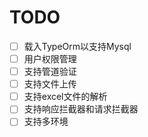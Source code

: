# TODO
- [ ] 载入TypeOrm以支持Mysql
- [ ] 用户权限管理
- [ ] 支持管道验证
- [ ] 支持文件上传
- [ ] 支持excel文件的解析
- [ ] 支持响应拦截器和请求拦截器
- [ ] 支持多环境